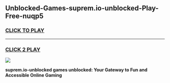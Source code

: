
## Unblocked-Games-suprem.io-unblocked-Play-Free-nuqp5
<h3>
<a href="https://premium76.site?title=suprem.io-unblocked&ref=23A">CLICK TO PLAY</a></h3>
<hr>

<h3>
<a href="https://premium76.site?title=suprem.io-unblocked&ref=23A">CLICK 2 PLAY</a>
  
</h3>

<a href="https://premium76.site?title=suprem.io-unblocked&ref=23A"><img src="https://clearcache.store/games.png"></a>


**suprem.io-unblocked games unblocked: Your Gateway to Fun and Accessible Online Gaming**
